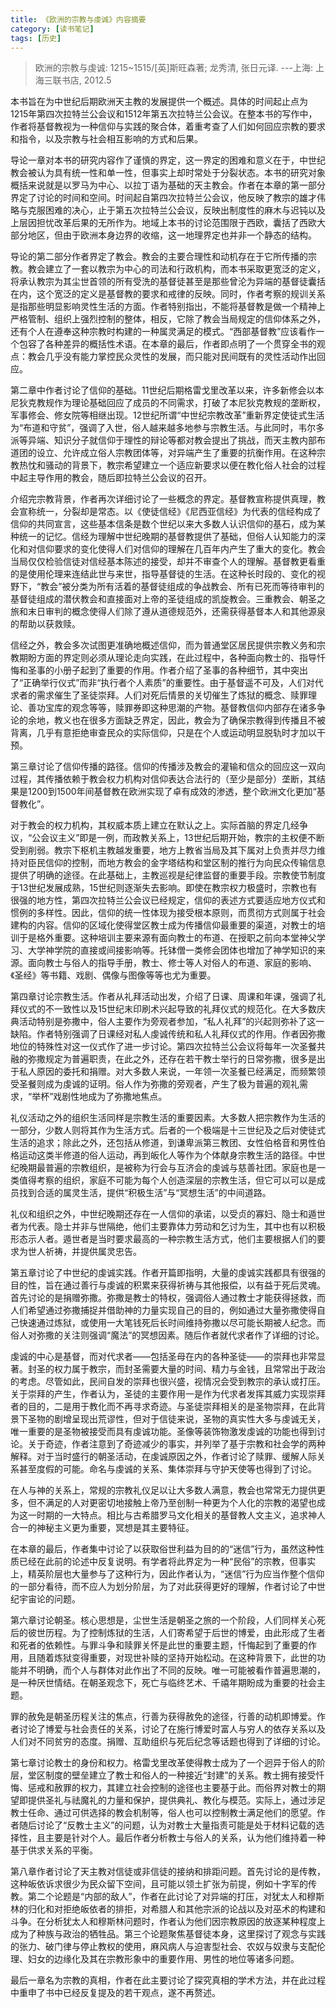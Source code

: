 ```yaml
---
title: 《欧洲的宗教与虔诚》内容摘要
category: [读书笔记]
tags: [历史]
---
```


> 欧洲的宗教与虔诚: 1215~1515/[英]斯旺森著; 龙秀清, 张日元译. ---上海: 上海三联书店, 2012.5

本书旨在为中世纪后期欧洲天主教的发展提供一个概述。具体的时间起止点为1215年第四次拉特兰公会议和1512年第五次拉特兰公会议。在整本书的写作中，作者将基督教视为一种信仰与实践的聚合体，着重考查了人们如何回应宗教的要求和指令，以及宗教与社会相互影响的方式和后果。

导论一章对本书的研究内容作了谨慎的界定，这一界定的困难和意义在于，中世纪教会被认为具有统一性和单一性，但事实上却时常处于分裂状态。本书的研究对象概括来说就是以罗马为中心、以拉丁语为基础的天主教会。作者在本章的第一部分界定了讨论的时间和空间。时间起自第四次拉特兰公会议，他反映了教宗的雄才伟略与克服困难的决心，止于第五次拉特兰公会议，反映出制度性的麻木与迟钝以及上层因担忧改革后果的无所作为。地域上本书的讨论范围限于西欧，囊括了西欧大部分地区，但由于欧洲本身边界的收缩，这一地理界定也并非一个静态的结构。

导论的第二部分作者界定了教会。教会的主要合理性和动机存在于它所传播的宗教。教会建立了一套以教宗为中心的司法和行政机构，而本书采取更宽泛的定义，将承认教宗为其尘世首领的所有受洗的基督徒甚至是那些曾沦为异端的基督徒囊括在内，这个宽泛的定义是基督教的要求和戒律的反映。同时，作者考察的规训关系是指那些明显影响灵性生活的方面。作者特别指出，不能将基督教是做一个精神上严格管制、组织上强烈控制的整体，相反，它除了教会当局规定的信仰体系之外，还有个人在遵奉这种宗教时构建的一种属灵满足的模式。“西部基督教”应该看作一个包容了各种差异的概括性术语。在本章的最后，作者即点明了一个贯穿全书的观点：教会几乎没有能力掌控民众灵性的发展，而只能对民间既有的灵性活动作出回应。

第二章中作者讨论了信仰的基础。11世纪后期格雷戈里改革以来，许多新修会以本尼狄克教规作为理论基础回应了成员的不同需求，打破了本尼狄克教规的垄断权，军事修会、修女院等相继出现。12世纪所谓“中世纪宗教改革”重新界定使徒式生活为“布道和守贫”，强调了入世，俗人越来越多地参与宗教生活。与此同时，韦尔多派等异端、知识分子就信仰于理性的辩论等都对教会提出了挑战，而天主教内部布道团的设立、允许成立俗人宗教团体等，对异端产生了重要的抗衡作用。在这种宗教热忱和骚动的背景下，教宗希望建立一个适应新要求以便在教化俗人社会的过程中起主导作用的教会，随后即拉特兰公会议的召开。

介绍完宗教背景，作者再次详细讨论了一些概念的界定。基督教宣称提供真理，教会宣称统一，分裂却是常态。以《使徒信经》《尼西亚信经》为代表的信经构成了信仰的共同宣言，这些基本信条是数个世纪以来大多数人认识信仰的基石，成为某种统一的记忆。信经为理解中世纪晚期的基督教提供了基础，但俗人认知能力的深化和对信仰要求的变化使得人们对信仰的理解在几百年内产生了重大的变化。教会当局仅仅检验信徒对信经基本陈述的接受，却并不审查个人的理解。基督教更看重的是使用伦理来连结此世与来世，指导基督徒的生活。在这种长时段的、变化的视野下，“教会”被分类为所有活着的基督徒组成的争战教会、所有已死而等待审判的基督徒组成的潜伏教会和直接面对上帝的圣徒组成的凯旋教会。三重教会、朝圣之旅和末日审判的概念使得人们除了遵从道德规范外，还需获得基督本人和其他源泉的帮助以获救赎。

信经之外，教会多次试图更准确地概述信仰，而为普通堂区居民提供宗教义务和宗教期盼方面的界定则必须从理论走向实践，在此过程中，各种面向教士的、指导忏悔和圣事的小册子起到了重要的作用。作者介绍了圣事的各种细节，其中突出了“正确举行仪式”而非“执行者个人素质”的重要性。由于基督遥不可及，人们对代求者的需求催生了圣徒崇拜。人们对死后情景的关切催生了炼狱的概念、赎罪理论、善功宝库的观念等等，赎罪券即这种思潮的产物。基督教信仰内部存在诸多争论的余地，教义也在很多方面缺乏界定，因此，教会为了确保宗教得到传播且不被背离，几乎有意拒绝审查民众的实际信仰，只是在个人或运动明显脱轨时才加以干预。

第三章讨论了信仰传播的路径。信仰的传播涉及教会的灌输和信众的回应这一双向过程，其传播依赖于教会权力机构对信仰表达合法行的（至少是部分）垄断，其结果是1200到1500年间基督教在欧洲实现了卓有成效的渗透，整个欧洲文化更加“基督教化”。

对于教会的权力机构，其权威本质上建立在默认之上。实际首脑的界定几经争议，“公会议主义”即是一例，而政教关系上，13世纪后期开始，教宗的主权便不断受到削弱。教宗下枢机主教越发重要，地方上教省当局及其下属对上负责并尽力维持对臣民信仰的控制，而地方教会的金字塔结构和堂区制的推行为向民众传输信息提供了明确的途径。在此基础上，主教巡视是纪律监督的重要手段。宗教使节制度于13世纪发展成熟，15世纪则逐渐失去影响。即使在教宗权力极盛时，宗教也有很强的地方性，第四次拉特兰公会议已经规定，信仰的表述方式要适应地方仪式和惯例的多样性。因此，信仰的统一性体现为接受根本原则，而贯彻方式则属于社会建构的内容。信仰的区域化使得堂区教士成为传播信仰最重要的渠道，对教士的培训于是格外重要。这种培训主要来源有面向教士的布道、在授职之前向本堂神父学习、大学神学院的直接或间接影响等。托钵僧一类修会团体也增加了神学知识的来源。面向教士与俗人的指导手册，教士、修士等人对俗人的布道、家庭的影响、《圣经》等书籍、戏剧、偶像与图像等等也尤为重要。

第四章讨论宗教生活。作者从礼拜活动出发，介绍了日课、周课和年课，强调了礼拜仪式的不一致性以及15世纪末印刷术兴起导致的礼拜仪式的规范化。在大多数庆典活动特别是弥撒中，俗人主要作为旁观者参加，“私人礼拜”的兴起则弥补了这一缺陷。作者特别强调了日课经对私人虔诚传统和私人礼拜仪式的作用。作者因弥撒地位的特殊性对这一仪式作了进一步讨论。第四次拉特兰公会议将每年一次圣餐共融的弥撒规定为普遍职责，在此之外，还存在若干教士举行的日常弥撒，很多是出于私人原因的委托和捐赠。对大多数人来说，一年领一次圣餐已经满足，而频繁领受圣餐则成为虔诚的证明。俗人作为弥撒的旁观者，产生了极为普遍的观礼需求，“举杯”戏剧性地成为了弥撒地焦点。

礼仪活动之外的组织生活同样是宗教生活的重要因素。大多数人把宗教作为生活的一部分，少数人则将其作为生活方式。后者的一个极端是十三世纪及之后对使徒式生活的追求；除此之外，还包括从修道，到谦卑派第三教团、女性伯格音和男性伯格运动这类半修道的俗人运动，再到皈化人等作为个体献身宗教生活的路径。中世纪晚期最普遍的宗教组织，是被称为行会与互济会的虔诚与慈善社团。家庭也是一类值得考察的组织，家庭不可能为每个人创造深层的宗教生活，但它可以可以是成员找到合适的属灵生活，提供“积极生活”与“冥想生活”的中间道路。

礼仪和组织之外，中世纪晚期还存在一人信仰的承诺，以受贞的寡妇、隐士和遁世者为代表。隐士并非与世隔绝，他们主要靠体力劳动和乞讨为生，其中也有以积极形态示人者。遁世者是当时要求最高的一种宗教生活方式，他们主要根据人们的要求为世人祈祷，并提供属灵忠告。

第五章讨论了中世纪的虔诚实践。作者开篇即指明，大量的虔诚实践都具有很强的目的性，旨在通过善行与虔诚的积累来获得祈祷与其他报偿，以有益于死后灵魂。首先讨论的是捐赠弥撒。弥撒是教士的特权，强调俗人通过教士才能获得拯救，而人们希望通过弥撒捕捉并借助神的力量实现自己的目的，例如通过大量弥撒使得自己快速通过炼狱，或使用一大笔钱死后长时间维持弥撒以尽可能长期被人纪念。而俗人对弥撒的关注则强调“魔法”的冥想因素。随后作者就代求者作了详细的讨论。

虔诚的中心是基督，而对代求者——包括圣母在内的各种圣徒——的崇拜也非常显著。封圣的权力属于教宗，而封圣需要大量的时间、精力与金钱，且常常出于政治的考虑。尽管如此，民间自发的崇拜也很兴盛，视情况会受到教宗的承认或打压。关于崇拜的产生，作者认为，圣徒的主要作用一是作为代求者发挥其威力实现崇拜者的目的，二是用于教化而不再寻求奇迹。与圣徒崇拜相关的是圣物崇拜，在此背景下圣物的剧增呈现出荒谬性，但对于信徒来说，圣物的真实性大多与虔诚无关，唯一重要的是圣物被接受而具有虔诚功能。圣像等装饰物激发虔诚的功能也得到讨论。关于奇迹，作者注意到了奇迹减少的事实，并列举了基于宗教和社会学的两种解释。对于当时盛行的朝圣活动，在虔诚原因之外，作者讨论了赎罪、缓解人际关系甚至度假的可能。命名与虔诚的关系、集体崇拜与守护天使等也得到了讨论。

在人与神的关系上，常规的宗教礼仪足以让大多数人满意，教会也常常无力提供更多，但不满足的人对更密切地接触上帝乃至创制一种更为个人化的宗教的渴望也成为这一时期的一大特点。相比与古希腊罗马文化相关的基督教人文主义，追求神人合一的神秘主义更为重要，冥想是其主要特征。

在本章的最后，作者集中讨论了以获取俗世利益为目的的“迷信”行为，虽然这种性质已经在此前的论述中反复说明。有学者将此界定为一种“民俗”的宗教，但事实上，精英阶层也大量参与了这种行为，因此作者认为，“迷信”行为应当作整个信仰的一部分看待，而不应人为划分阶层，为了对此获得更好的理解，作者讨论了中世纪宇宙论的问题。

第六章讨论朝圣。核心思想是，尘世生活是朝圣之旅的一个阶段，人们同样关心死后的彼世历程。为了控制炼狱的生活，人们寄希望于后世的博爱，由此形成了生者和死者的依赖性。与罪斗争和赎罪关怀是此世的重要主题，忏悔起到了重要的作用，且随着炼狱变得重要，对现世补赎的坚持开始松动。在这种背景下，此世的功能并不明确，而个人与群体对此作出了不同的反映。唯一可能被看作普遍思潮的，是一种厌世情结。在朝圣观念下，死亡与临终艺术、千禧年期盼成为重要的社会主题。

罪的赦免是朝圣历程关注的焦点，行善为获得赦免的途径，行善的动机即博爱。作者讨论了博爱与社会责任的关系，讨论了在施行博爱时富人与穷人的依存关系以及人们对不同贫穷的态度。捐赠、互助组织与死后纪念等话题也得到了详细的讨论。

第七章讨论教士的身份和权力。格雷戈里改革使得教士成为了一个迥异于俗人的阶层，堂区制度的壁垒建立了教士和俗人的一种接近“封建”的关系。教士拥有接受忏悔、惩戒和赦罪的权力，其建立社会控制的途径也主要基于此。而俗界对教士的期望即提供圣礼与祛魔礼的力量和保护，提供典礼、教化与模范。实际上，通过涉足教士任命、通过可供选择的教会机制等，俗人也可以控制教士满足他们的愿望。作者随后讨论了“反教士主义”的问题，认为对教士大量指责可能是处于材料记载的选择性，且主要是针对个人。最后作者分析教士与俗人的关系，认为他们维持着一种基于供求关系的平衡。

第八章作者讨论了天主教对信徒或非信徒的接纳和排距问题。首先讨论的是传教，这种皈依诉求很少为民众留下空间，且可能以领土扩张为前提，例如十字军的传教。第二个论题是“内部的敌人”，作者在此讨论了对异端的打压，对犹太人和穆斯林的归化和对拒绝皈依者的排拒，对希腊人和其他宗派的论战以及对巫术的构建和斗争。在分析犹太人和穆斯林问题时，作者认为他们因宗教原因的放逐某种程度上成为了种族与政治的牺牲品。第三个论题聚焦基督徒本身，这里探讨了观念与实践的张力、破门律与停止教权的使用，麻风病人与迫害型社会、农奴与奴隶与支配伦理、妇女的边缘化及其在宗教形象中的重要作用、男性的地位等诸多问题。

最后一章名为宗教的真相，作者在此主要讨论了探究真相的学术方法，并在此过程中重申了书中已经反复提及的若干观点，遂不再赘述。